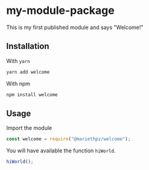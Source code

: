 # my-module-package

This is my first published module and says "Welcome!"

## Installation

With `yarn`

```bash
yarn add welcome
```

With npm

```bash
npm install welcome
```

## Usage

Import the module

```js
const welcome = require("@mariethpz/welcome");
```

You will have available the function `hiWorld`.

```js
hiWorld();
```
